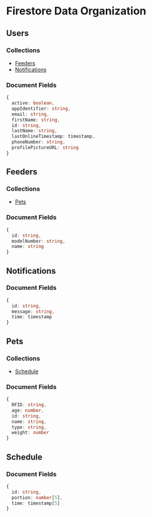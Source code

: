 # Firestore Data Organization
## Users
### Collections
* [Feeders](##feeders)
* [Notifications](##notifications)
### Document Fields
```ts
{
  active: boolean,
  appIdentifier: string,
  email: string,
  firstName: string,
  id: string,
  lastName: string,
  lastOnlineTimestamp: timestamp,
  phoneNumber: string,
  profilePictureURL: string
} 
```
## Feeders
### Collections
* [Pets](##pets)
### Document Fields
```ts
{
  id: string,
  modelNumber: string,
  name: string
}
```
## Notifications
### Document Fields
```ts
{
  id: string,
  message: string,
  time: timestamp
}
```
## Pets
### Collections
* [Schedule](##schedule)
### Document Fields
```ts
{
  RFID: string,
  age: number,
  id: string,
  name: string,
  type: string,
  weight: number
}
```
## Schedule
### Document Fields
```ts
{
  id: string,
  portion: number[5],
  time: timestamp[5]
}
```
